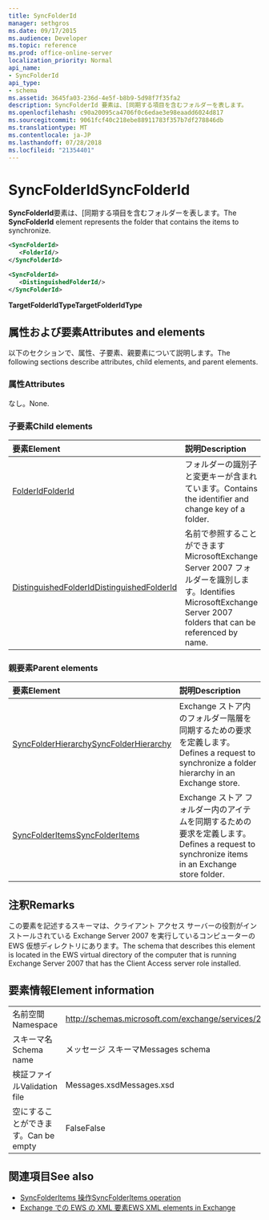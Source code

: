```yaml
---
title: SyncFolderId
manager: sethgros
ms.date: 09/17/2015
ms.audience: Developer
ms.topic: reference
ms.prod: office-online-server
localization_priority: Normal
api_name:
- SyncFolderId
api_type:
- schema
ms.assetid: 3645fa03-236d-4e5f-b8b9-5d98f7f35fa2
description: SyncFolderId 要素は、[同期する項目を含むフォルダーを表します。
ms.openlocfilehash: c90a20095ca4706f0c6edae3e98eaadd6024d817
ms.sourcegitcommit: 9061fcf40c218ebe88911783f357b7df278846db
ms.translationtype: MT
ms.contentlocale: ja-JP
ms.lasthandoff: 07/28/2018
ms.locfileid: "21354401"
---
```

# <a name="syncfolderid"></a><span data-ttu-id="800a6-103">SyncFolderId</span><span class="sxs-lookup"><span data-stu-id="800a6-103">SyncFolderId</span></span>

<span data-ttu-id="800a6-104">**SyncFolderId**要素は、[同期する項目を含むフォルダーを表します。</span><span class="sxs-lookup"><span data-stu-id="800a6-104">The **SyncFolderId** element represents the folder that contains the items to synchronize.</span></span> 
  
```xml
<SyncFolderId>
   <FolderId/>
</SyncFolderId>
```

```xml
<SyncFolderId>
   <DistinguishedFolderId/> 
</SyncFolderId>
```

<span data-ttu-id="800a6-105">**TargetFolderIdType**</span><span class="sxs-lookup"><span data-stu-id="800a6-105">**TargetFolderIdType**</span></span>

## <a name="attributes-and-elements"></a><span data-ttu-id="800a6-106">属性および要素</span><span class="sxs-lookup"><span data-stu-id="800a6-106">Attributes and elements</span></span>

<span data-ttu-id="800a6-107">以下のセクションで、属性、子要素、親要素について説明します。</span><span class="sxs-lookup"><span data-stu-id="800a6-107">The following sections describe attributes, child elements, and parent elements.</span></span>
  
### <a name="attributes"></a><span data-ttu-id="800a6-108">属性</span><span class="sxs-lookup"><span data-stu-id="800a6-108">Attributes</span></span>

<span data-ttu-id="800a6-109">なし。</span><span class="sxs-lookup"><span data-stu-id="800a6-109">None.</span></span>
  
### <a name="child-elements"></a><span data-ttu-id="800a6-110">子要素</span><span class="sxs-lookup"><span data-stu-id="800a6-110">Child elements</span></span>

|<span data-ttu-id="800a6-111">**要素**</span><span class="sxs-lookup"><span data-stu-id="800a6-111">**Element**</span></span>|<span data-ttu-id="800a6-112">**説明**</span><span class="sxs-lookup"><span data-stu-id="800a6-112">**Description**</span></span>|
|:-----|:-----|
|[<span data-ttu-id="800a6-113">FolderId</span><span class="sxs-lookup"><span data-stu-id="800a6-113">FolderId</span></span>](folderid.md) <br/> |<span data-ttu-id="800a6-114">フォルダーの識別子と変更キーが含まれています。</span><span class="sxs-lookup"><span data-stu-id="800a6-114">Contains the identifier and change key of a folder.</span></span>  <br/> |
|[<span data-ttu-id="800a6-115">DistinguishedFolderId</span><span class="sxs-lookup"><span data-stu-id="800a6-115">DistinguishedFolderId</span></span>](distinguishedfolderid.md) <br/> |<span data-ttu-id="800a6-116">名前で参照することができます MicrosoftExchange Server 2007 フォルダーを識別します。</span><span class="sxs-lookup"><span data-stu-id="800a6-116">Identifies MicrosoftExchange Server 2007 folders that can be referenced by name.</span></span>  <br/> |
   
### <a name="parent-elements"></a><span data-ttu-id="800a6-117">親要素</span><span class="sxs-lookup"><span data-stu-id="800a6-117">Parent elements</span></span>

|<span data-ttu-id="800a6-118">**要素**</span><span class="sxs-lookup"><span data-stu-id="800a6-118">**Element**</span></span>|<span data-ttu-id="800a6-119">**説明**</span><span class="sxs-lookup"><span data-stu-id="800a6-119">**Description**</span></span>|
|:-----|:-----|
|[<span data-ttu-id="800a6-120">SyncFolderHierarchy</span><span class="sxs-lookup"><span data-stu-id="800a6-120">SyncFolderHierarchy</span></span>](syncfolderhierarchy.md) <br/> |<span data-ttu-id="800a6-121">Exchange ストア内のフォルダー階層を同期するための要求を定義します。</span><span class="sxs-lookup"><span data-stu-id="800a6-121">Defines a request to synchronize a folder hierarchy in an Exchange store.</span></span>  <br/> |
|[<span data-ttu-id="800a6-122">SyncFolderItems</span><span class="sxs-lookup"><span data-stu-id="800a6-122">SyncFolderItems</span></span>](syncfolderitems.md) <br/> |<span data-ttu-id="800a6-123">Exchange ストア フォルダー内のアイテムを同期するための要求を定義します。</span><span class="sxs-lookup"><span data-stu-id="800a6-123">Defines a request to synchronize items in an Exchange store folder.</span></span>  <br/> |
   
## <a name="remarks"></a><span data-ttu-id="800a6-124">注釈</span><span class="sxs-lookup"><span data-stu-id="800a6-124">Remarks</span></span>

<span data-ttu-id="800a6-125">この要素を記述するスキーマは、クライアント アクセス サーバーの役割がインストールされている Exchange Server 2007 を実行しているコンピューターの EWS 仮想ディレクトリにあります。</span><span class="sxs-lookup"><span data-stu-id="800a6-125">The schema that describes this element is located in the EWS virtual directory of the computer that is running Exchange Server 2007 that has the Client Access server role installed.</span></span>
  
## <a name="element-information"></a><span data-ttu-id="800a6-126">要素情報</span><span class="sxs-lookup"><span data-stu-id="800a6-126">Element information</span></span>

|||
|:-----|:-----|
|<span data-ttu-id="800a6-127">名前空間</span><span class="sxs-lookup"><span data-stu-id="800a6-127">Namespace</span></span>  <br/> |http://schemas.microsoft.com/exchange/services/2006/messages  <br/> |
|<span data-ttu-id="800a6-128">スキーマ名</span><span class="sxs-lookup"><span data-stu-id="800a6-128">Schema name</span></span>  <br/> |<span data-ttu-id="800a6-129">メッセージ スキーマ</span><span class="sxs-lookup"><span data-stu-id="800a6-129">Messages schema</span></span>  <br/> |
|<span data-ttu-id="800a6-130">検証ファイル</span><span class="sxs-lookup"><span data-stu-id="800a6-130">Validation file</span></span>  <br/> |<span data-ttu-id="800a6-131">Messages.xsd</span><span class="sxs-lookup"><span data-stu-id="800a6-131">Messages.xsd</span></span>  <br/> |
|<span data-ttu-id="800a6-132">空にすることができます。</span><span class="sxs-lookup"><span data-stu-id="800a6-132">Can be empty</span></span>  <br/> |<span data-ttu-id="800a6-133">False</span><span class="sxs-lookup"><span data-stu-id="800a6-133">False</span></span>  <br/> |
   
## <a name="see-also"></a><span data-ttu-id="800a6-134">関連項目</span><span class="sxs-lookup"><span data-stu-id="800a6-134">See also</span></span>

- [<span data-ttu-id="800a6-135">SyncFolderItems 操作</span><span class="sxs-lookup"><span data-stu-id="800a6-135">SyncFolderItems operation</span></span>](syncfolderitems-operation.md)
- [<span data-ttu-id="800a6-136">Exchange での EWS の XML 要素</span><span class="sxs-lookup"><span data-stu-id="800a6-136">EWS XML elements in Exchange</span></span>](ews-xml-elements-in-exchange.md)

